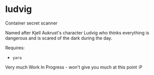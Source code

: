 # ludvig
Container secret scanner

Named after Kjell Aukrust's character Ludvig who thinks everything is dangerous and is scared of the dark during the day.

Requires:

- `yara`

Very much Work In Progress - won't give you much at this point :P
